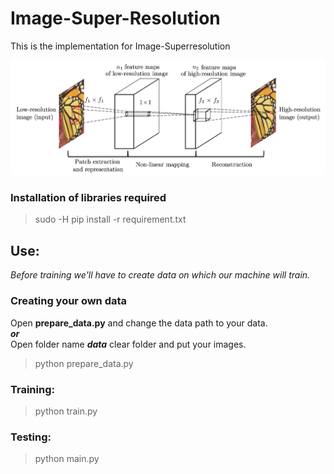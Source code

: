 # Image-Super-Resolution


This is the implementation for Image-Superresolution

<p align="center">
  <img src="./SRCNN.png" width="800"/>
</p>



### Installation of libraries required
> sudo -H pip install -r requirement.txt

## Use:
*Before training we'll have to create data on which our machine will train.*
### Creating your own data
Open **prepare_data.py** and change the data path to your data.
<br>
***or***
<br>
Open folder name ***data*** clear folder and put your images.
<br> 
> python prepare_data.py

### Training:
> python train.py


### Testing:
> python main.py
